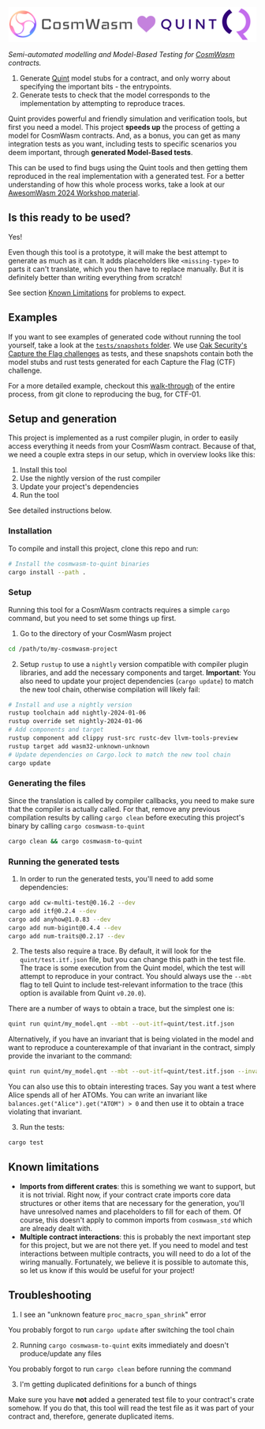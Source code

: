<p align="center">
  <picture>
    <source media="(prefers-color-scheme: dark)" srcset="./images/cosmwasm-to-quint-light.png">
    <img alt="CoswmWasm to Quint" src="./images/cosmwasm-to-quint-dark.png" width=700>
  </picture>
</p>

*Semi-automated modelling and Model-Based Testing for [CosmWasm](https://cosmwasm.com/) contracts.*
1. Generate [Quint](https://github.com/informalsystems/quint) model stubs for a
   contract, and only worry about specifying the important bits - the
   entrypoints.
2. Generate tests to check that the model corresponds to the implementation by
   attempting to reproduce traces.

Quint provides powerful and friendly simulation and verification tools, but
first you need a model. This project **speeds up** the process of getting a model
for CosmWasm contracts. And, as a bonus, you can get as many integration tests
as you want, including tests to specific scenarios you deem important, through
**generated Model-Based tests**.

This can be used to find bugs using the Quint tools and then getting them
reproduced in the real implementation with a generated test. For a better
understanding of how this whole process works, take a look at our [AwesomWasm
2024 Workshop
material](https://github.com/informalsystems/quint_awesomwasm24_workshop).

## Is this ready to be used?

Yes!

Even though this tool is a prototype, it will make the best attempt to
generate as much as it can. It adds placeholders like `<missing-type>` to parts
it can't translate, which you then have to replace manually. But it is
definitely better than writing everything from scratch!

See section [Known Limitations](#known-limitations) for problems to expect.

## Examples

If you want to see examples of generated code without running the tool yourself,
take a look at the [`tests/snapshots`
folder](https://github.com/informalsystems/cosmwasm-to-quint/tree/main/tests/snapshots).
We use [Oak Security's Capture the Flag
challenges](https://github.com/oak-security/cosmwasm-ctf) as tests, and these
snapshots contain both the model stubs and rust tests generated for each Capture
the Flag (CTF) challenge.

For a more detailed example, checkout this [walk-through](https://github.com/informalsystems/quint_awesomwasm24_workshop/blob/main/walkthrough.md)
of the entire process, from git clone to reproducing the bug, for CTF-01.

## Setup and generation

This project is implemented as a rust compiler plugin, in order to easily access
everything it needs from your CosmWasm contract. Because of that, we need a
couple extra steps in our setup, which in overview looks like this:
1. Install this tool
2. Use the nightly version of the rust compiler 
3. Update your project's dependencies
4. Run the tool

See detailed instructions below.

### Installation

To compile and install this project, clone this repo and run:

```bash
# Install the cosmwasm-to-quint binaries
cargo install --path .
```

### Setup

Running this tool for a CosmWasm contracts requires a simple `cargo` command,
but you need to set some things up first.

1. Go to the directory of your CosmWasm project

``` bash
cd /path/to/my-cosmwasm-project
```

2. Setup `rustup` to use a `nightly` version compatible with compiler plugin
libraries, and add the necessary components and target. **Important**: You also
need to update your project dependencies (`cargo update`) to match the new tool
chain, otherwise compilation will likely fail:

``` bash
# Install and use a nightly version
rustup toolchain add nightly-2024-01-06
rustup override set nightly-2024-01-06
# Add components and target
rustup component add clippy rust-src rustc-dev llvm-tools-preview
rustup target add wasm32-unknown-unknown
# Update dependencies on Cargo.lock to match the new tool chain
cargo update
```


### Generating the files

Since the translation is called by compiler callbacks, you need to make sure
that the compiler is actually called. For that, remove any previous compilation
results by calling `cargo clean` before executing this project's binary by
calling `cargo cosmwasm-to-quint`

``` bash
cargo clean && cargo cosmwasm-to-quint
```

### Running the generated tests

1. In order to run the generated tests, you'll need to add some dependencies:
```bash
cargo add cw-multi-test@0.16.2 --dev
cargo add itf@0.2.4 --dev
cargo add anyhow@1.0.83 --dev
cargo add num-bigint@0.4.4 --dev
cargo add num-traits@0.2.17 --dev
```

2. The tests also require a trace. By default, it will look for the
   `quint/test.itf.json` file, but you can change this path in the test file.
   The trace is some execution from the Quint model, which the test will attempt
   to reproduce in your contract. You should always use the `--mbt` flag to tell
   Quint to include test-relevant information to the trace (this option is
   available from Quint `v0.20.0`).

There are a number of ways to obtain a trace, but the simplest one is:

``` bash
quint run quint/my_model.qnt --mbt --out-itf=quint/test.itf.json
```

Alternatively, if you have an invariant that is being violated in the model and
want to reproduce a counterexample of that invariant in the contract, simply
provide the invariant to the command:

``` bash
quint run quint/my_model.qnt --mbt --out-itf=quint/test.itf.json --invariant=my_invariant
```

You can also use this to obtain interesting traces. Say you want a test where
Alice spends all of her ATOMs. You can write an invariant like
`balances.get("Alice").get("ATOM") > 0` and then use it to obtain a trace
violating that invariant.

3. Run the tests:

``` bash
cargo test
```

## Known limitations
- **Imports from different crates**: this is something we want to support, but
  it is not trivial. Right now, if your contract crate imports core data
  structures or other items that are necessary for the generation, you'll have
  unresolved names and placeholders to fill for each of them. Of course, this
  doesn't apply to common imports from `cosmwasm_std` which are already dealt
  with.
- **Multiple contract interactions**: this is probably the next important step
  for this project, but we are not there yet. If you need to model and test
  interactions between multiple contracts, you will need to do a lot of the
  wiring manually. Fortunately, we believe it is possible to automate this, so
  let us know if this would be useful for your project!

## Troubleshooting
1. I see an "unknown feature `proc_macro_span_shrink`" error

You probably forgot to run `cargo update` after switching the tool chain

2. Running `cargo cosmwasm-to-quint` exits immediately and doesn't
   produce/update any files

You probably forgot to run `cargo clean` before running the command

3. I'm getting duplicated definitions for a bunch of things

Make sure you have **not** added a generated test file to your contract's crate
somehow. If you do that, this tool will read the test file as it was part of
your contract and, therefore, generate duplicated items.
